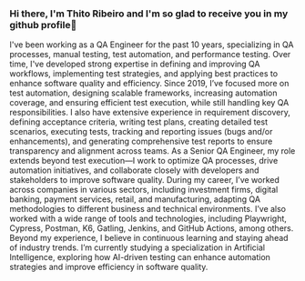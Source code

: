 ### Hi there, I'm Thito Ribeiro and I'm so glad to receive you in my github profile👋
I've been working as a QA Engineer for the past 10 years, specializing in QA processes, manual testing, test automation, and performance testing. Over time, I've developed strong expertise in defining and improving QA workflows, implementing test strategies, and applying best practices to enhance software quality and efficiency.
Since 2019, I’ve focused more on test automation, designing scalable frameworks, increasing automation coverage, and ensuring efficient test execution, while still handling key QA responsibilities. I also have extensive experience in requirement discovery, defining acceptance criteria, writing test plans, creating detailed test scenarios, executing tests, tracking and reporting issues (bugs and/or enhancements), and generating comprehensive test reports to ensure transparency and alignment across teams.
As a Senior QA Engineer, my role extends beyond test execution—I work to optimize QA processes, drive automation initiatives, and collaborate closely with developers and stakeholders to improve software quality.
During my career, I’ve worked across companies in various sectors, including investment firms, digital banking, payment services, retail, and manufacturing, adapting QA methodologies to different business and technical environments. I’ve also worked with a wide range of tools and technologies, including Playwright, Cypress, Postman, K6, Gatling, Jenkins, and GitHub Actions, among others.
Beyond my experience, I believe in continuous learning and staying ahead of industry trends. I’m currently studying a specialization in Artificial Intelligence, exploring how AI-driven testing can enhance automation strategies and improve efficiency in software quality.

<!--
**thitoribeiro/thitoribeiro** is a ✨ _special_ ✨ repository because its `README.md` (this file) appears on your GitHub profile.

Here are some ideas to get you started:

- 🔭 I’m currently working on ...
- 🌱 I’m currently learning ...
- 👯 I’m looking to collaborate on ...
- 🤔 I’m looking for help with ...
- 💬 Ask me about ...
- 📫 How to reach me: ...
- 😄 Pronouns: ...
- ⚡ Fun fact: ...
-->
